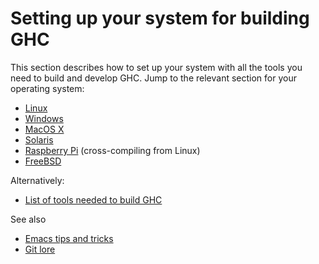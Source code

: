 # Setting up your system for building GHC



This section describes how to set up your system with all the tools you need to build and develop GHC.  Jump to the relevant section for your operating system:


- [Linux](building/preparation/linux)
- [Windows](building/preparation/windows)
- [MacOS X](building/preparation/mac-osx)
- [Solaris](building/preparation/solaris)
- [Raspberry Pi](building/preparation/raspberry-pi) (cross-compiling from Linux)
- [FreeBSD](building/preparation/free-bsd)


Alternatively:


- [List of tools needed to build GHC](building/preparation/tools)


See also
  


- [Emacs tips and tricks](emacs)
- [Git lore](working-conventions/git)
